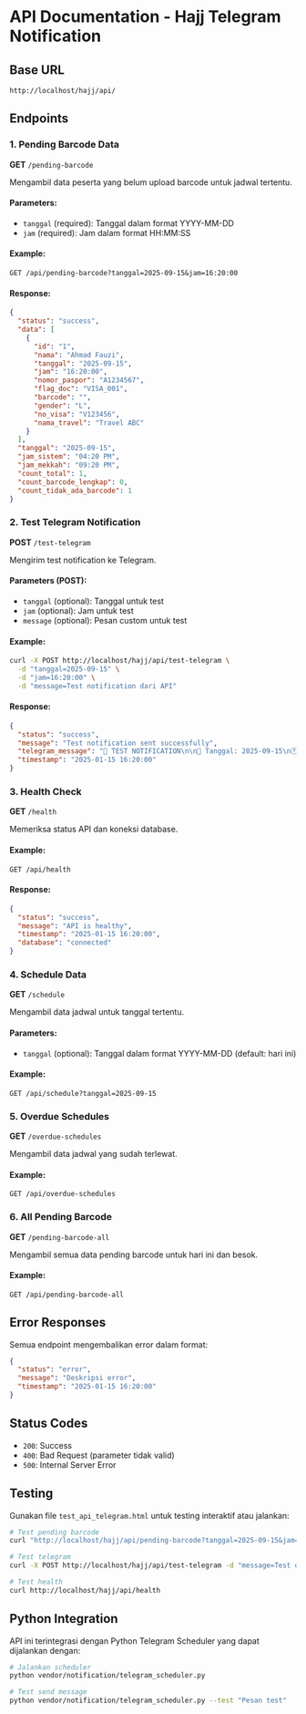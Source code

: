 # API Documentation - Hajj Telegram Notification

## Base URL
```
http://localhost/hajj/api/
```

## Endpoints

### 1. Pending Barcode Data
**GET** `/pending-barcode`

Mengambil data peserta yang belum upload barcode untuk jadwal tertentu.

#### Parameters:
- `tanggal` (required): Tanggal dalam format YYYY-MM-DD
- `jam` (required): Jam dalam format HH:MM:SS

#### Example:
```
GET /api/pending-barcode?tanggal=2025-09-15&jam=16:20:00
```

#### Response:
```json
{
  "status": "success",
  "data": [
    {
      "id": "1",
      "nama": "Ahmad Fauzi",
      "tanggal": "2025-09-15",
      "jam": "16:20:00",
      "nomor_paspor": "A1234567",
      "flag_doc": "VISA_001",
      "barcode": "",
      "gender": "L",
      "no_visa": "V123456",
      "nama_travel": "Travel ABC"
    }
  ],
  "tanggal": "2025-09-15",
  "jam_sistem": "04:20 PM",
  "jam_mekkah": "09:20 PM",
  "count_total": 1,
  "count_barcode_lengkap": 0,
  "count_tidak_ada_barcode": 1
}
```

### 2. Test Telegram Notification
**POST** `/test-telegram`

Mengirim test notification ke Telegram.

#### Parameters (POST):
- `tanggal` (optional): Tanggal untuk test
- `jam` (optional): Jam untuk test
- `message` (optional): Pesan custom untuk test

#### Example:
```bash
curl -X POST http://localhost/hajj/api/test-telegram \
  -d "tanggal=2025-09-15" \
  -d "jam=16:20:00" \
  -d "message=Test notification dari API"
```

#### Response:
```json
{
  "status": "success",
  "message": "Test notification sent successfully",
  "telegram_message": "🧪 TEST NOTIFICATION\n\n📅 Tanggal: 2025-09-15\n🕐 Jam Sistem: 04:20 PM\n🕐 Jam Mekkah: 09:20 PM\n💬 Pesan: Test notification dari API\n⏰ Waktu Test: 15 Januari 2025 16:20:00\n🔗 API Endpoint: http://localhost/hajj/api/test-telegram",
  "timestamp": "2025-01-15 16:20:00"
}
```

### 3. Health Check
**GET** `/health`

Memeriksa status API dan koneksi database.

#### Example:
```
GET /api/health
```

#### Response:
```json
{
  "status": "success",
  "message": "API is healthy",
  "timestamp": "2025-01-15 16:20:00",
  "database": "connected"
}
```

### 4. Schedule Data
**GET** `/schedule`

Mengambil data jadwal untuk tanggal tertentu.

#### Parameters:
- `tanggal` (optional): Tanggal dalam format YYYY-MM-DD (default: hari ini)

#### Example:
```
GET /api/schedule?tanggal=2025-09-15
```

### 5. Overdue Schedules
**GET** `/overdue-schedules`

Mengambil data jadwal yang sudah terlewat.

#### Example:
```
GET /api/overdue-schedules
```

### 6. All Pending Barcode
**GET** `/pending-barcode-all`

Mengambil semua data pending barcode untuk hari ini dan besok.

#### Example:
```
GET /api/pending-barcode-all
```

## Error Responses

Semua endpoint mengembalikan error dalam format:

```json
{
  "status": "error",
  "message": "Deskripsi error",
  "timestamp": "2025-01-15 16:20:00"
}
```

## Status Codes

- `200`: Success
- `400`: Bad Request (parameter tidak valid)
- `500`: Internal Server Error

## Testing

Gunakan file `test_api_telegram.html` untuk testing interaktif atau jalankan:

```bash
# Test pending barcode
curl "http://localhost/hajj/api/pending-barcode?tanggal=2025-09-15&jam=16:20:00"

# Test telegram
curl -X POST http://localhost/hajj/api/test-telegram -d "message=Test dari curl"

# Test health
curl http://localhost/hajj/api/health
```

## Python Integration

API ini terintegrasi dengan Python Telegram Scheduler yang dapat dijalankan dengan:

```bash
# Jalankan scheduler
python vendor/notification/telegram_scheduler.py

# Test send message
python vendor/notification/telegram_scheduler.py --test "Pesan test"
```
